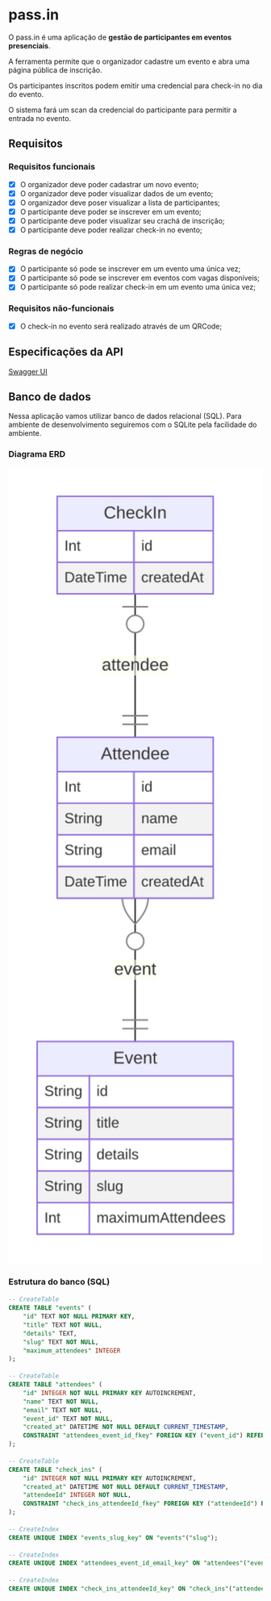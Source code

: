 # pass.in

O pass.in é uma aplicação de **gestão de participantes em eventos presenciais**.

A ferramenta permite que o organizador cadastre um evento e abra uma página pública de inscrição.

Os participantes inscritos podem emitir uma credencial para check-in no dia do evento.

O sistema fará um scan da credencial do participante para permitir a entrada no evento.

## Requisitos

### Requisitos funcionais

- [x]  O organizador deve poder cadastrar um novo evento;
- [x]  O organizador deve poder visualizar dados de um evento;
- [x]  O organizador deve poser visualizar a lista de participantes;
- [x]  O participante deve poder se inscrever em um evento;
- [x]  O participante deve poder visualizar seu crachá de inscrição;
- [x]  O participante deve poder realizar check-in no evento;

### Regras de negócio

- [x]  O participante só pode se inscrever em um evento uma única vez;
- [x]  O participante só pode se inscrever em eventos com vagas disponíveis;
- [x]  O participante só pode realizar check-in em um evento uma única vez;

### Requisitos não-funcionais

- [x]  O check-in no evento será realizado através de um QRCode;


## Especificações da API

[Swagger UI](https://nlw-unite-nodejs.onrender.com/docs/static/index.html)

## Banco de dados

Nessa aplicação vamos utilizar banco de dados relacional (SQL). Para ambiente de desenvolvimento seguiremos com o SQLite pela facilidade do ambiente.

### Diagrama ERD

<img src=".github/erd.svg" width="600" alt="Diagrama ERD do banco de dados" />


### Estrutura do banco (SQL)

```sql
-- CreateTable
CREATE TABLE "events" (
    "id" TEXT NOT NULL PRIMARY KEY,
    "title" TEXT NOT NULL,
    "details" TEXT,
    "slug" TEXT NOT NULL,
    "maximum_attendees" INTEGER
);

-- CreateTable
CREATE TABLE "attendees" (
    "id" INTEGER NOT NULL PRIMARY KEY AUTOINCREMENT,
    "name" TEXT NOT NULL,
    "email" TEXT NOT NULL,
    "event_id" TEXT NOT NULL,
    "created_at" DATETIME NOT NULL DEFAULT CURRENT_TIMESTAMP,
    CONSTRAINT "attendees_event_id_fkey" FOREIGN KEY ("event_id") REFERENCES "events" ("id") ON DELETE RESTRICT ON UPDATE CASCADE
);

-- CreateTable
CREATE TABLE "check_ins" (
    "id" INTEGER NOT NULL PRIMARY KEY AUTOINCREMENT,
    "created_at" DATETIME NOT NULL DEFAULT CURRENT_TIMESTAMP,
    "attendeeId" INTEGER NOT NULL,
    CONSTRAINT "check_ins_attendeeId_fkey" FOREIGN KEY ("attendeeId") REFERENCES "attendees" ("id") ON DELETE RESTRICT ON UPDATE CASCADE
);

-- CreateIndex
CREATE UNIQUE INDEX "events_slug_key" ON "events"("slug");

-- CreateIndex
CREATE UNIQUE INDEX "attendees_event_id_email_key" ON "attendees"("event_id", "email");

-- CreateIndex
CREATE UNIQUE INDEX "check_ins_attendeeId_key" ON "check_ins"("attendeeId");
```
